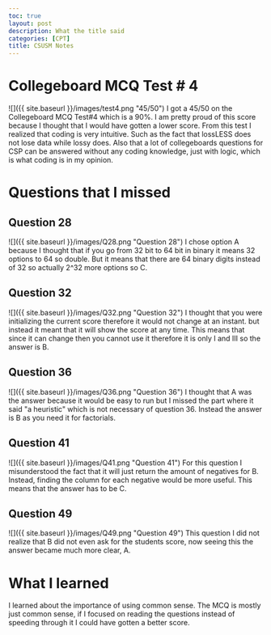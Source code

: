 ```yaml
---
toc: true
layout: post
description: What the title said
categories: [CPT]
title: CSUSM Notes
---
```


# Collegeboard MCQ Test # 4
![]({{ site.baseurl }}/images/test4.png "45/50")
I got a 45/50 on the Collegeboard MCQ Test#4 which is a 90%. I am pretty proud of this score because I thought that I would have gotten a lower score. From this test I realized that coding is very intuitive. Such as the fact that lossLESS does not lose data while lossy does. Also that a lot of collegeboards questions for CSP can be answered without any coding knowledge, just with logic, which is what coding is in my opinion.

# Questions that I missed

## Question 28
![]({{ site.baseurl }}/images/Q28.png "Question 28")
I chose option A because I thought that if you go from 32 bit to 64 bit in binary it means 32 options to 64 so double. But it means that there are 64 binary digits instead of 32 so actually 2^32 more options so C.

## Question 32
![]({{ site.baseurl }}/images/Q32.png "Question 32")
I thought that you were initializing the current score therefore it would not change at an instant. but instead it meant that it will show the score at any time. This means that since it can change then you cannot use it therefore it is only I and III so the answer is B.

## Question 36
![]({{ site.baseurl }}/images/Q36.png "Question 36")
I thought that A was the answer because it would be easy to run but I missed the part where it said "a heuristic" which is not necessary of question 36. Instead the answer is B as you need it for factorials.

## Question 41
![]({{ site.baseurl }}/images/Q41.png "Question 41")
For this question I misunderstood the fact that it will just return the amount of negatives for B. Instead, finding the column for each negative would be more useful. This means that the answer has to be C.

## Question 49
![]({{ site.baseurl }}/images/Q49.png "Question 49")
This question I did not realize that B did not even ask for the students score, now seeing this the answer became much more clear, A.

# What I learned
I learned about the importance of using common sense. The MCQ is mostly just common sense, if I focused on reading the questions instead of speeding through it I could have gotten a better score.
